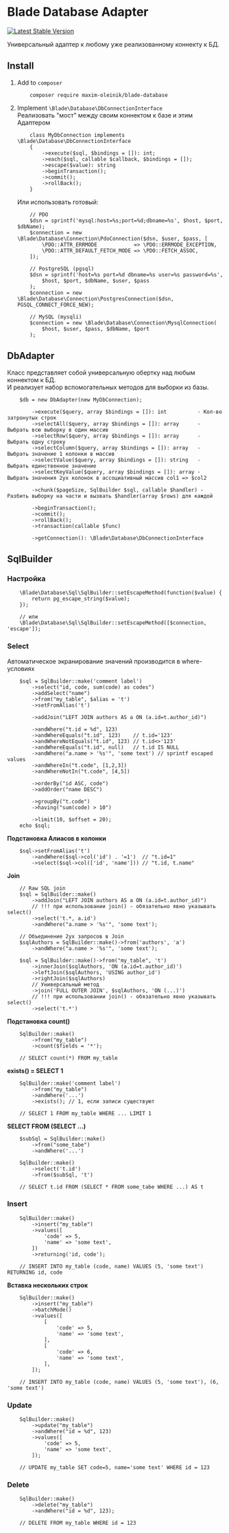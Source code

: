 Blade Database Adapter
======================
[![Latest Stable Version](https://poser.pugx.org/maxim-oleinik/blade-database/v/stable)](https://packagist.org/packages/maxim-oleinik/blade-database)


Универсальный адаптер к любому уже реализованному коннекту к БД.

Install
-------
1. Add to `composer`
    ```
        composer require maxim-oleinik/blade-database
    ```

2. Implement `\Blade\Database\DbConnectionInterface`  
Реализовать "мост" между своим коннектом к базе и этим Адаптером
    ```
        class MyDbConnection implements \Blade\Database\DbConnectionInterface
        {
            ->execute($sql, $bindings = []): int;
            ->each($sql, callable $callback, $bindings = []);
            ->escape($value): string
            ->beginTransaction();
            ->commit();
            ->rollBack();
        }
    ```
    Или использовать готовый:
    ```
        // PDO
        $dsn = sprintf('mysql:host=%s;port=%d;dbname=%s', $host, $port, $dbName);
        $connection = new \Blade\Database\Connection\PdoConnection($dsn, $user, $pass, [
            \PDO::ATTR_ERRMODE            => \PDO::ERRMODE_EXCEPTION,
            \PDO::ATTR_DEFAULT_FETCH_MODE => \PDO::FETCH_ASSOC,
        ]);
    ```
    ```
        // PostgreSQL (pgsql)
        $dsn = sprintf('host=%s port=%d dbname=%s user=%s password=%s',
            $host, $port, $dbName, $user, $pass
        );
        $connection = new \Blade\Database\Connection\PostgresConnection($dsn, PGSQL_CONNECT_FORCE_NEW);
    ```
    ```
        // MySQL (mysqli)
        $connection = new \Blade\Database\Connection\MysqlConnection(
            $host, $user, $pass, $dbName, $port
        );
    ```


DbAdapter
---------
Класс представляет собой универсальную обертку над любым коннектом к БД.  
И реализует набор вспомогательных методов для выборки из базы.
```
    $db = new DbAdapter(new MyDbConnection);

        ->execute($query, array $bindings = []): int          - Кол-во затронутых строк
        ->selectAll($query, array $bindings = []): array      - Выбрать всю выборку в один массив
        ->selectRow($query, array $bindings = []): array      - Выбрать одну строку
        ->selectColumn($query, array $bindings = []): array   - Выбрать значение 1 колонки в массив
        ->selectValue($query, array $bindings = []): string   - Выбрать единственное значение
        ->selectKeyValue($query, array $bindings = []): array - Выбрать значения 2ух колонок в ассоциативный массив col1 => $col2

        ->chunk($pageSize, SqlBuilder $sql, callable $handler) - Разбить выборку на части и вызвать $handler(array $rows) для каждой

        ->beginTransaction();
        ->commit();
        ->rollBack();
        ->transaction(callable $func)

        ->getConnection(): \Blade\Database\DbConnectionInterface
```

SqlBuilder
----------
### Настройка
```
    \Blade\Database\Sql\SqlBuilder::setEscapeMethod(function($value) {
        return pg_escape_string($value);
    });

    // или
    \Blade\Database\Sql\SqlBuilder::setEscapeMethod([$connection, 'escape']);
```

### Select
Автоматическое экранирование значений производится в where-условиях
```
    $sql = SqlBuilder::make('comment label')
        ->select("id, code, sum(code) as codes")
        ->addSelect("name")
        ->from("my_table", $alias = 't')
        ->setFromAlias('t')

        ->addJoin("LEFT JOIN authors AS a ON (a.id=t.author_id)")

        ->andWhere("t.id = %d", 123)
        ->andWhereEquals("t.id", 123)    // t.id='123'
        ->andWhereNotEquals("t.id", 123) // t.id<>'123'
        ->andWhereEquals("t.id", null)   // t.id IS NULL
        ->andWhere("a.name > '%s'", 'some text') // sprintf escaped values
        ->andWhereIn("t.code", [1,2,3])
        ->andWhereNotIn("t.code", [4,5])

        ->orderBy("id ASC, code")
        ->addOrder("name DESC")

        ->groupBy("t.code")
        ->having("sum(code) > 10")

        ->limit(10, $offset = 20);
    echo $sql;
```

**Подстановка Алиасов в колонки**
```
    $sql->setFromAlias('t')
        ->andWhere($sql->col('id') . '=1')  // "t.id=1"
        ->select($sql->col(['id', 'name'])) // "t.id, t.name"
```

**Join**
```
    // Raw SQL join
    $sql = SqlBuilder::make()
        ->addJoin("LEFT JOIN authors AS a ON (a.id=t.author_id)")
        // !!! при использовании join() - обязательно явно указывать select()
        ->select('t.*, a.id')
        ->andWhere("a.name > '%s'", 'some text');
```

```
    // Объединение 2ух запросов в Join
    $sqlAuthors = SqlBuilder::make()->from('authors', 'a')
        ->andWhere("a.name > '%s'", 'some text');

    $sql = SqlBuilder::make()->from("my_table", 't')
        ->innerJoin($sqlAuthors, 'ON (a.id=t.author_id)')
        ->leftJoin($sqlAuthors, 'USING author_id')
        ->rightJoin($sqlAuthors)
        // Универсальный метод
        ->join('FULL OUTER JOIN', $sqlAuthors, 'ON (...)')
        // !!! при использовании join() - обязательно явно указывать select()
        ->select('t.*')
```

**Подстановка count()**
```
    SqlBuilder::make()
        ->from("my_table")
        ->count($fields = '*');

    // SELECT count(*) FROM my_table
```
**exists() = SELECT 1**
```
    SqlBuilder::make('comment label')
        ->from("my_table")
        ->andWhere('...')
        ->exists(); // 1, если записи существуют

    // SELECT 1 FROM my_table WHERE ... LIMIT 1
```
**SELECT FROM (SELECT ...)**
```
    $subSql = SqlBuilder::make()
        ->from("some_tabe")
        ->andWhere('...')

    SqlBuilder::make()
        ->select('t.id')
        ->from($subSql, 't')

    // SELECT t.id FROM (SELECT * FROM some_tabe WHERE ...) AS t
```

### Insert
```
    SqlBuilder::make()
        ->insert("my_table")
        ->values([
            'code' => 5,
            'name' => 'some text',
        ])
        ->returning('id, code');

    // INSERT INTO my_table (code, name) VALUES (5, 'some text') RETURNING id, code
```
**Вставка нескольких строк**
```
    SqlBuilder::make()
        ->insert("my_table")
        ->batchMode()
        ->values([
            [
                'code' => 5,
                'name' => 'some text',
            ],
            [
                'code' => 6,
                'name' => 'some text',
            ],
        ]);

    // INSERT INTO my_table (code, name) VALUES (5, 'some text'), (6, 'some text')
```

### Update
```
    SqlBuilder::make()
        ->update("my_table")
        ->andWhere("id = %d", 123)
        ->values([
            'code' => 5,
            'name' => 'some text',
        ]);

    // UPDATE my_table SET code=5, name='some text' WHERE id = 123
```

### Delete
```
    SqlBuilder::make()
        ->delete("my_table")
        ->andWhere("id = %d", 123);

    // DELETE FROM my_table WHERE id = 123
```
